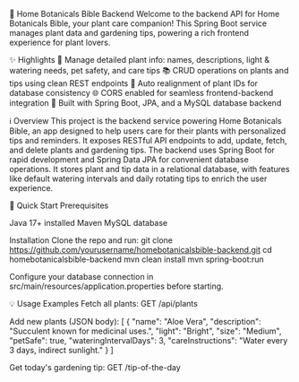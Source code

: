 🌿 Home Botanicals Bible Backend
Welcome to the backend API for Home Botanicals Bible, your plant care companion! This Spring Boot service manages plant data and gardening tips, powering a rich frontend experience for plant lovers.

✨ Highlights
🌱 Manage detailed plant info: names, descriptions, light & watering needs, pet safety, and care tips
📚 CRUD operations on plants and tips using clean REST endpoints
🔄 Auto realignment of plant IDs for database consistency
🌐 CORS enabled for seamless frontend-backend integration
🚀 Built with Spring Boot, JPA, and a MySQL database backend

ℹ️ Overview
This project is the backend service powering Home Botanicals Bible, an app designed to help users care for their plants with personalized tips and reminders. It exposes RESTful API endpoints to add, update, fetch, and delete plants and gardening tips.
The backend uses Spring Boot for rapid development and Spring Data JPA for convenient database operations. It stores plant and tip data in a relational database, with features like default watering intervals and daily rotating tips to enrich the user experience.

🚀 Quick Start
Prerequisites

Java 17+ installed
Maven
MySQL database

Installation
Clone the repo and run:
git clone https://github.com/yourusername/homebotanicalsbible-backend.git
cd homebotanicalsbible-backend
mvn clean install
mvn spring-boot:run

Configure your database connection in src/main/resources/application.properties before starting.

💡 Usage Examples
Fetch all plants:
GET /api/plants

Add new plants (JSON body):
[
  {
    "name": "Aloe Vera",
    "description": "Succulent known for medicinal uses.",
    "light": "Bright",
    "size": "Medium",
    "petSafe": true,
    "wateringIntervalDays": 3,
    "careInstructions": "Water every 3 days, indirect sunlight."
  }
]

Get today's gardening tip:
GET /tip-of-the-day

